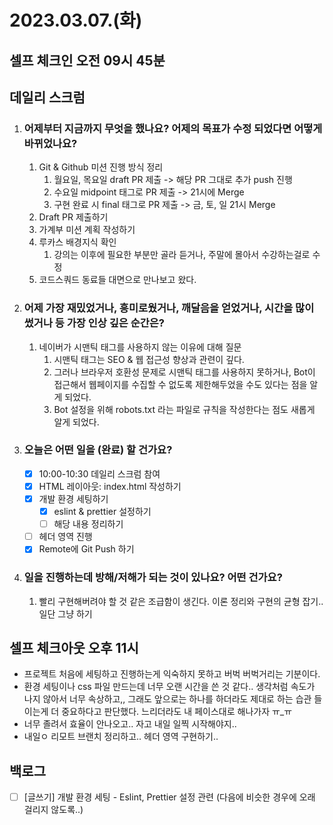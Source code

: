 # 2023.03.07.(화)

## 셀프 체크인 오전 09시 45분

## 데일리 스크럼

1. ### 어제부터 지금까지 무엇을 했나요? 어제의 목표가 수정 되었다면 어떻게 바뀌었나요?
   1. Git & Github 미션 진행 방식 정리
      1. 월요일, 목요일 draft PR 제출 -> 해당 PR 그대로 추가 push 진행
      2. 수요일 midpoint 태그로 PR 제출 -> 21시에 Merge
      3. 구현 완료 시 final 태그로 PR 제출 -> 금, 토, 일 21시 Merge
   2. Draft PR 제출하기
   3. 가계부 미션 계획 작성하기
   4. 루카스 배경지식 확인
      1. 강의는 이후에 필요한 부분만 골라 듣거나, 주말에 몰아서 수강하는걸로 수정
   5. 코드스쿼드 동료들 대면으로 만나보고 왔다.
2. ### 어제 가장 재밌었거나, 흥미로웠거나, 깨달음을 얻었거나, 시간을 많이 썼거나 등 가장 인상 깊은 순간은?
   1. 네이버가 시맨틱 태그를 사용하지 않는 이유에 대해 질문
      1. 시맨틱 태그는 SEO & 웹 접근성 향상과 관련이 깊다.
      2. 그러나 브라우저 호환성 문제로 시맨틱 태그를 사용하지 못하거나, Bot이 접근해서 웹페이지를 수집할 수 없도록 제한해두었을 수도 있다는 점을 알게 되었다.
      3. Bot 설정을 위해 robots.txt 라는 파일로 규칙을 작성한다는 점도 새롭게 알게 되었다.
3. ### 오늘은 어떤 일을 (완료) 할 건가요?
   * [x] 10:00-10:30 데일리 스크럼 참여
   * [x] HTML 레이아웃: index.html 작성하기
   * [x] 개발 환경 세팅하기
     * [x] eslint & prettier 설정하기
     * [ ] 해당 내용 정리하기
   * [ ] 헤더 영역 진행
   * [x] Remote에 Git Push 하기
4. ### 일을 진행하는데 방해/저해가 되는 것이 있나요? 어떤 건가요?
   1. 빨리 구현해버려야 할 것 같은 조급함이 생긴다. 이론 정리와 구현의 균형 잡기.. 일단 그냥 하기

## 셀프 체크아웃 오후 11시

* 프로젝트 처음에 세팅하고 진행하는게 익숙하지 못하고 버벅 버벅거리는 기분이다.
* 환경 세팅이나 css 파일 만드는데 너무 오랜 시간을 쓴 것 같다.. 생각처럼 속도가 나지 않아서 너무 속상하고,, 그래도 앞으로는 하나를 하더라도 제대로 하는 습관 들이는게 더 중요하다고 판단했다. 느리더라도 내 페이스대로 해나가자 ㅠ\_ㅠ
* 너무 졸려서 효율이 안나오고.. 자고 내일 일찍 시작해야지..
* 내일ㅇ 리모트 브랜치 정리하고.. 헤더 영역 구현하기..

## 백로그

* [ ] \[글쓰기] 개발 환경 세팅 - Eslint, Prettier 설정 관련 (다음에 비슷한 경우에 오래 걸리지 않도록..)
